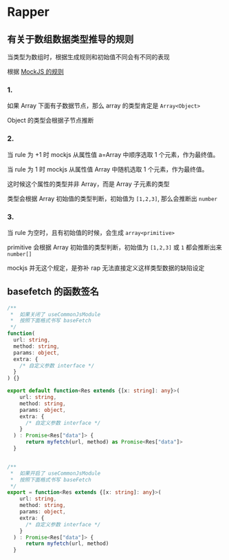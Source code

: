 # Rapper

## 有关于数组数据类型推导的规则

当类型为数组时，根据生成规则和初始值不同会有不同的表现

根据 [MockJS 的规则](https://github.com/nuysoft/Mock/wiki/Syntax-Specification)

### 1.

如果 Array 下面有子数据节点，那么 array 的类型肯定是 `Array<Object>`

Object 的类型会根据子节点推断

### 2.

当 rule 为 +1 时 mockjs 从属性值 a=Array 中顺序选取 1 个元素，作为最终值。

当 rule 为 1 时 mockjs 从属性值 Array 中随机选取 1 个元素，作为最终值。

这时候这个属性的类型并非 Array，而是 Array 子元素的类型

类型会根据 Array 初始值的类型判断，初始值为 `[1,2,3]`, 那么会推断出 `number`


### 3.

当 rule 为空时，且有初始值的时候，会生成 `array<primitive>`

primitive 会根据 Array 初始值的类型判断，初始值为 `[1,2,3]` 或 `1` 都会推断出来 `number[]`

mockjs 并无这个规定，是弥补 rap 无法直接定义这样类型数据的缺陷设定


## basefetch 的函数签名

```typescript
/**
 *  如果关闭了 useCommonJsModule
 *  按照下面格式书写 baseFetch
 */
function(
  url: string,
  method: string,
  params: object,
  extra: {
    /* 自定义参数 interface */
  }
) {}

export default function<Res extends {[x: string]: any}>(
    url: string,
    method: string,
    params: object,
    extra: {
      /* 自定义参数 interface */
    }
  ) : Promise<Res["data"]> {
      return myfetch(url, method) as Promise<Res["data"]>
  }


/**
 *  如果开启了 useCommonJsModule
 *  按照下面格式书写 baseFetch
 */
export = function<Res extends {[x: string]: any}>(
    url: string,
    method: string,
    params: object,
    extra: {
      /* 自定义参数 interface */
    }
  ) : Promise<Res["data"]> {
      return myfetch(url, method)
  }
```
